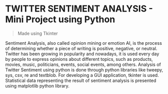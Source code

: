 # TWITTER SENTIMENT ANALYSIS - Mini Project using Python
> Made using Tkinter 

Sentiment Analysis, also called opinion mining or emotion AI, is the process of determining whether
a piece of writing is positive, negative, or neutral. Twitter has been growing in popularity and nowadays, it is
used every day by people to express opinions about different topics, such as products, movies,
music, politicians, events, social events, among others. Analysis of Twitter Sentiment using
python is done through python libraries like tweepy, sys, csv, re and textblob. For developing
a GUI application, tkinter is used. Statistical data representing the result of sentiment analysis
is presented using matplotlib python library.
